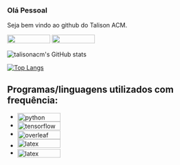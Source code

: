 ### Olá Pessoal

Seja bem vindo ao github do Talison ACM.

<a href="https://www.linkedin.com/in/talison-melo-637b62b5/">
<img src="https://img.shields.io/badge/LinkedIn-0077B5?style=for-the-badge&logo=linkedin&logoColor=white"  width="100" height="20"></a>
<a href="mailto:talisonacm@gmail.com">
<img src="https://img.shields.io/badge/Gmail-D14836?style=for-the-badge&logo=gmail&logoColor=white"  width="100" height="20"></a>

![talisonacm's GitHub stats](https://github-readme-stats.vercel.app/api?username=talisonacm&show_icons=true&theme=transparent)

[![Top Langs](https://github-readme-stats.vercel.app/api/top-langs/?username=talisonacm&layout=compact&size_weight=0.5&count_weight=0.5&langs_count=8&custom_title=Talison_ACM&card_width=469&theme=transparent)](https://github.com/talisonacm/github-readme-stats)






<div style="display: inline_block">
<h2> Programas/linguagens utilizados com frequência:</h2>
 
* <img align="center" alt="python" src="https://img.shields.io/badge/Python-14354C?style=for-the-badge&logo=python&logoColor=white" width="100" height="20"> 
* <img align="center" alt="tensorflow" src="https://img.shields.io/badge/TensorFlow-FF6F00?style=for-the-badge&logo=tensorflow&logoColor=white" width="100" height="20">
* <img align="center" alt="overleaf" src="https://img.shields.io/badge/Overleaf-47A141?style=for-the-badge&logo=Overleaf&logoColor=white" width="100" height="20">
* <img alt="latex" src="https://img.shields.io/badge/Made%20with-LaTeX-1f425f.svg" width="100" height="20">
* <img align="center" alt="latex" src="https://img.shields.io/badge/Markdown-000000?style=for-the-badge&logo=markdown&logoColor=white" width="100" height="20">
</div>
